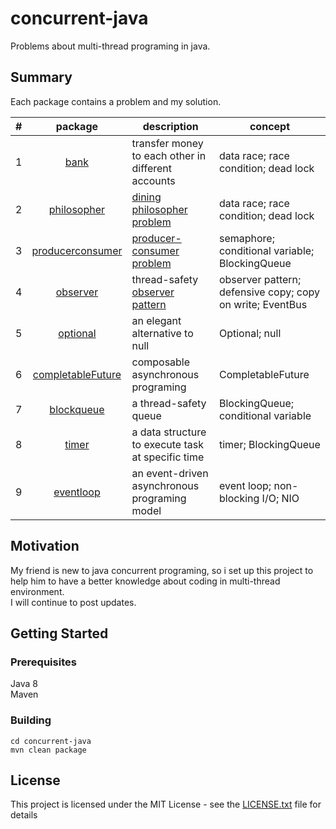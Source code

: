 # concurrent-java
Problems about multi-thread programing in java.

## Summary
Each package contains a problem and my solution.

| # | package | description | concept |
|---| :-----: | ----------- | ------- |
| 1 | [bank](./src/main/java/bank) | transfer money to each other in different accounts | data race; race condition; dead lock |
| 2 | [philosopher](./src/main/java/philosopher) | [dining philosopher problem](https://en.wikipedia.org/wiki/Dining_philosophers_problem) | data race; race condition; dead lock |
| 3 | [producerconsumer](./src/main/java/producerconsumer) | [producer-consumer problem](https://en.wikipedia.org/wiki/Producer-consumer_problem) | semaphore; conditional variable; BlockingQueue |
| 4 | [observer](./src/main/java/observer) | thread-safety [observer pattern](https://en.wikipedia.org/wiki/Observer_pattern) | observer pattern; defensive copy; copy on write; EventBus |
| 5 | [optional](./src/main/java/optional) | an elegant alternative to null | Optional; null |
| 6 | [completableFuture](./src/main/java/completableFuture) | composable asynchronous programing | CompletableFuture |
| 7 | [blockqueue](./src/main/java/blockqueue) | a thread-safety queue | BlockingQueue; conditional variable |
| 8 | [timer](./src/main/java/timer) | a data structure to execute task at specific time | timer; BlockingQueue |
| 9 | [eventloop](./src/main/java/eventloop) | an event-driven asynchronous programing model | event loop; non-blocking I/O; NIO |

## Motivation
My friend is new to java concurrent programing, so i set up this project to help him to have a better knowledge about coding in multi-thread 
environment.  
I will continue to post updates.

## Getting Started

### Prerequisites
Java 8  
Maven

### Building
```
cd concurrent-java
mvn clean package
```

## License
This project is licensed under the MIT License - see the [LICENSE.txt](LICENSE.txt) file for details
